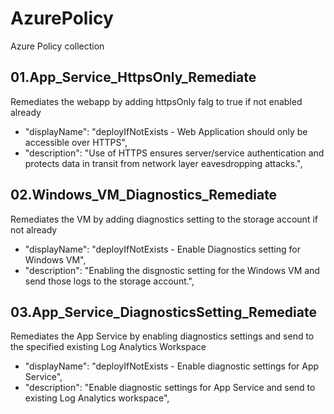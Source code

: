 # AzurePolicy
Azure Policy collection

## 01.App_Service_HttpsOnly_Remediate

  Remediates the webapp by adding httpsOnly falg to true if not enabled already

  - "displayName": "deployIfNotExists - Web Application should only be accessible over HTTPS",
  - "description": "Use of HTTPS ensures server/service authentication and protects data in transit from network layer eavesdropping attacks.",



## 02.Windows_VM_Diagnostics_Remediate

Remediates the VM by adding diagnostics setting to the storage account if not already

  - "displayName": "deployIfNotExists - Enable Diagnostics setting for Windows VM",
  - "description": "Enabling the disgnostic setting for the Windows VM and send those logs to the storage account.",



## 03.App_Service_DiagnosticsSetting_Remediate

Remediates the App Service by enabling diagnostics settings and send to the specified existing Log Analytics Workspace

- "displayName": "deployIfNotExists - Enable diagnostic settings for App Service",
- "description": "Enable diagnostic settings for App Service and send to existing Log Analytics workspace",
